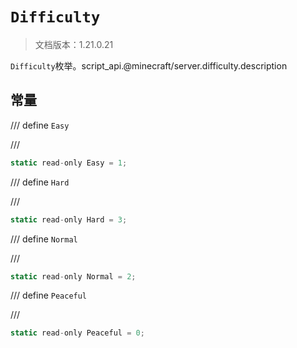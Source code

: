 # `Difficulty`

> 文档版本：1.21.0.21

`Difficulty`枚举。script_api.@minecraft/server.difficulty.description

## 常量

/// define
`Easy`


///

```js
static read-only Easy = 1;
```


/// define
`Hard`


///

```js
static read-only Hard = 3;
```


/// define
`Normal`


///

```js
static read-only Normal = 2;
```


/// define
`Peaceful`


///

```js
static read-only Peaceful = 0;
```

